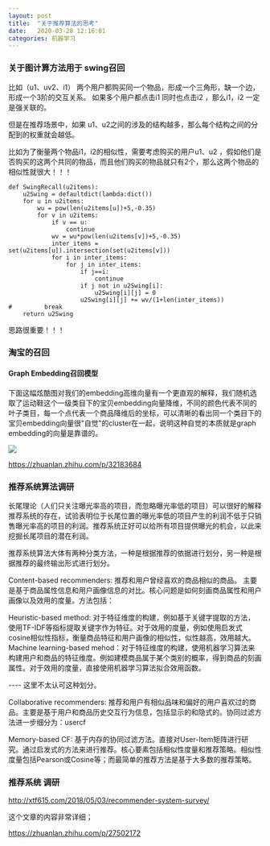 ```yaml
---
layout: post
title:  "关于推荐算法的思考"
date:   2020-03-28 12:16:01
categories: 机器学习
---
```


### 关于图计算方法用于 swing召回

比如（u1、uv2、i1） 两个用户都购买同一个物品，形成一个三角形，缺一个边，形成一个3阶的交互关系。
如果多个用户都点击i1 同时也点击i2 ，那么i1，i2 一定是强关联的。

但是在推荐场景中，如果 u1、u2之间的涉及的结构越多，那么每个结构之间的分配到的权重就会越低。

比如为了衡量两个物品i1，i2的相似性，需要考虑购买的用户u1、u2 ，假如他们是否购买的这两个共同的物品，而且他们购买的物品就只有2个，那么这两个物品的相似性就很大！！！


```
def SwingRecall(u2items):
    u2Swing = defaultdict(lambda:dict())
    for u in u2items:
        wu = pow(len(u2items[u])+5,-0.35)
        for v in u2items:
            if v == u:
                continue
            wv = wu*pow(len(u2items[v])+5,-0.35)
            inter_items = set(u2items[u]).intersection(set(u2items[v]))
            for i in inter_items:
                for j in inter_items:
                    if j==i:
                        continue
                    if j not in u2Swing[i]:
                        u2Swing[i][j] = 0
                    u2Swing[i][j] += wv/(1+len(inter_items))
#         break
    return u2Swing
```

思路很重要！！！

###  淘宝的召回

#### Graph Embedding召回模型

下面这幅炫酷图对我们的embedding高维向量有一个更直观的解释，我们随机选取了运动鞋这个一级类目下的宝贝embedding向量降维，不同的颜色代表不同的叶子类目，每一个点代表一个商品降维后的坐标，可以清晰的看出同一个类目下的宝贝embedding向量很"自觉"的cluster在一起，说明这种自觉的本质就是graph embedding的向量是靠谱的。

![](https://raw.githubusercontent.com/maolilai/maolilai.github.io/master/_posts/assets/2020-03-28-关于推荐算法的思考-42882b13.png)

https://zhuanlan.zhihu.com/p/32183684

### 推荐系统算法调研

长尾理论（人们只关注曝光率高的项目，而忽略曝光率低的项目）可以很好的解释推荐系统的存在，试验表明位于长尾位置的曝光率低的项目产生的利润不低于只销售曝光率高的项目的利润。推荐系统正好可以给所有项目提供曝光的机会，以此来挖掘长尾项目的潜在利润。

推荐系统算法大体有两种分类方法，一种是根据推荐的依据进行划分，另一种是根据推荐的最终输出形式进行划分。

Content-based recommenders: 推荐和用户曾经喜欢的商品相似的商品。 主要是基于商品属性信息和用户画像信息的对比。核心问题是如何刻画商品属性和用户画像以及效用的度量。方法包括：

Heuristic-based method: 对于特征维度的构建，例如基于关键字提取的方法，使用TF-IDF等指标提取关键字作为特征。对于效用的度量，例如使用启发式cosine相似性指标，衡量商品特征和用户画像的相似性，似性越高，效用越大。
Machine learning-based mehod：对于特征维度的构建，使用机器学习算法来构建用户和商品的特征维度。例如建模商品属于某个类别的概率，得到商品的刻画属性。对于效用的度量，直接使用机器学习算法拟合效用函数。

---- 这里不太认可这种划分。

Collaborative recommenders: 推荐和用户有相似品味和偏好的用户喜欢过的商品。主要是基于用户和商品历史交互行为信息，包括显示的和隐式的。协同过滤方法进一步细分为：usercf

Memory-based CF: 基于内存的协同过滤方法。直接对User-Item矩阵进行研究。通过启发式的方法来进行推荐。核心要素包括相似性度量和推荐策略。相似性度量包括Pearson或Cosine等；而最简单的推荐方法是基于大多数的推荐策略。


###  推荐系统 调研
http://xtf615.com/2018/05/03/recommender-system-survey/

这个文章的内容非常详细；

https://zhuanlan.zhihu.com/p/27502172
